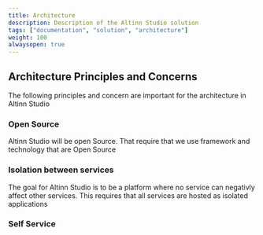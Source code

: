 ```yaml
---
title: Architecture
description: Description of the Altinn Studio solution
tags: ["documentation", "solution", "architecture"]
weight: 100
alwaysopen: true
---
```






## Architecture Principles and Concerns
The following principles and concern are important for the architecture in Altinn Studio

### Open Source
Altinn Studio will be open Source. That require that we use framework and technology that are Open Source

### Isolation between services
The goal for Altinn Studio is to be a platform where no service can negativly affect other services. This requires that 
all services are hosted as isolated applications

### Self Service


### 



